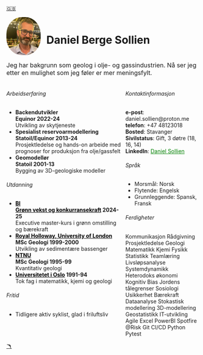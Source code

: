<a href="cv_english.md" class="flag-link">🇬🇧</a>

<div style="display: flex; align-items: center;">
    <img src="Me_Summer_smaller.jpg" alt="Daniel Sollien" title="Daniel" width="90" height="100" style="border-radius: 45%; margin-right: 15px;"/> 
    <h1>Daniel Berge Sollien</h1>
</div>
<body class="cv">
<font size="3"><p>Jeg har bakgrunn som geolog i olje- og gassindustrien. Nå ser jeg etter en mulighet som jeg føler er mer meningsfylt.</p></font>
<div style="display: flex; justify-content: space-between;">

  <div style="width: 60%;">
    <h6 class="cv">Arbeidserfaring</h6>
    <ul>
      <li><b>Backendutvikler</b><br>
      <b>Equinor <span class="date">2022-24</span></b><br>
      <span class="bread-text">Utvikling av skytjeneste</span>
      </li>
      <li><b>Spesialist reservoarmodellering</b><br>
      <b>Statoil/Equinor <span class="date">2013-24</span></b><br>
      <span class="bread-text">Prosjektledelse og hands-on arbeide med prognoser for produksjon fra olje/gassfelt</span>
      </li>
      <li><b>Geomodellør</b><br>
      <b>Statoil <span class="date">2001-13</span></b><br>
      <span class="bread-text">Bygging av 3D-geologiske modeller</span>
      </li>
    </ul>
    <h6 class="cv">Utdanning</h6>
    <ul>
      <li><b><a href="https://www.bi.no/" style="color: black;">BI</a><br>
      <a href="https://www.bi.no/studier-og-kurs/kurs/masterprogram/gronn-vekst-og-konkurransekraft/" style="color:black;">Grønn vekst og konkurransekraft</a> <span class="date">2024-25</span></b><br>
      <span class="bread-text">Executive master-kurs i grønn omstilling og bærekraft</span></li>
      <li><b><a href="https://www.royalholloway.ac.uk/" style="color: black;">Royal Holloway, University of London</a> <br>MSc Geologi <span class="date">1999-2000</span></b><br>
      <span class="bread-text">Utvikling av sedimentære bassenger</span></li>
      <li><b><a href="https://www.ntnu.no/" style="color:black;">NTNU</a><br>MSc Geologi <span class="date">1995-99</span></b><br>
      <span class="bread-text">Kvantitativ geologi</span></li>
      <li><b><a href="https://www.uio.no/" style="color: black;">Universitetet i Oslo</a> <span class="date">1991-94</span></b><br>
      <span class="bread-text">Tok fag i matematikk, kjemi og geologi</span></li>
    </ul>
      <h6 class="cv">Fritid</h6>
    <ul>
      <li>Tidligere aktiv syklist, glad i friluftsliv</li>
    </ul>
  </div>

  <div style="width: 38%">
    <h6 class="cv">Kontaktinformasjon</h6>
    <b>e-post</b>: daniel.sollien@proton.me<br>
     <b>telefon</b>: +47 48123018<br>
    <b>Bosted</b>: Stavanger<br>
    <b>Sivilstatus</b>: Gift, 3 døtre (18, 16, 14) <br>
    <b>LinkedIn</b>: <a href="https://www.linkedin.com/in/daniel-sollien-7920a141" style="color: green;">Daniel Sollien</a>
    <br>
    <h6 class="cv">Språk</h6>
    <ul>
      <li>Morsmål: Norsk</li>
      <li>Flytende: Engelsk</li>
      <li>Grunnleggende: Spansk, Fransk</li>
    </ul>
    <h6 class="cv">Ferdigheter</h6>
    <span class="skill">Kommunikasjon</span>
    <span class="skill">Rådgivning</span>
    <span class="skill">Prosjektledelse</span>
    <span class="skill">Geologi</span>
    <span class="skill">Matematikk</span>
    <span class="skill">Kjemi</span>
    <span class="skill">Fysikk</span>
    <span class="skill">Statistikk</span>
    <span class="skill">Teamlæring</span>
    <span class="skill">Livsløpsanalyse</span>
    <span class="skill">Systemdynamikk</span>
    <span class="skill">Heterodoks økonomi</span>
    <span class="skill">Kognitiv Bias</span>
    <span class="skill">Jordens tålegrenser</span>
    <span class="skill">Sosiologi</span>
    <span class="skill">Usikkerhet</span>
     <span class="skill">Bærekraft</span> 
    <span class="skill">Dataanalyse</span>
    <span class="skill">Stokastisk modellering</span>
    <span class="skill">3D-modellering</span>
    <span class="skill">Geostatistikk</span>
    <span class="skill">IT-utvikling</span>
    <span class="skill">Agile</span>
    <span class="skill">Excel</span>
    <span class="skill">PowerBI</span>
    <span class="skill">Spotfire</span>
    <span class="skill">@Risk</span>
    <span class="skill">Git</span>
    <span class="skill">CI/CD</span>
    <span class="skill">Python</span>
    <span class="skill">Pytest</span>
  </div>
</div>
</body>

<a href="index.md" class="boom-link">🪃</a>
